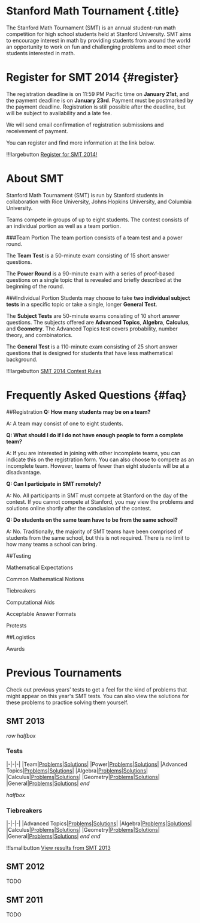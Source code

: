 # Stanford Math Tournament {.title}

The Stanford Math Tournament (SMT) is an annual student-run math competition
for high school students held at Stanford University. SMT aims to encourage
interest in math by providing students from around the world an opportunity to
work on fun and challenging problems and to meet other students interested in
math.

# Register for SMT 2014 {#register}

The registration deadline is on 11:59 PM Pacific time on **January 21st**, and the payment deadline is on **January 23rd**. Payment must be postmarked by the payment deadline. Registration is still possible after the deadline, but will be subject to availability and a late fee.

We will send email confirmation of registration submissions and receivement of payment.

You can register and find more information at the link below.

!!!largebutton [Register for SMT 2014!](http://example.com)

# About SMT

Stanford Math Tournament (SMT) is run by Stanford students in collaboration with Rice University, Johns Hopkins University, and Columbia University.

Teams compete in groups of up to eight students. The contest consists of an individual portion as well as a team portion. 

###Team Portion
The team portion consists of a team test and a power round.

The **Team Test** is a 50-minute exam consisting of 15 short answer questions.

The **Power Round** is a 90-minute exam with a series of proof-based questions on a single topic that is revealed and briefly described at the beginning of the round.

###Individual Portion
Students may choose to take **two individual subject tests** in a specific topic or take a single, longer **General Test**.

The **Subject Tests** are 50-minute exams consisting of 10 short answer questions. The subjects offered are **Advanced Topics**, **Algebra**, **Calculus**, and **Geometry**. The Advanced Topics test covers probability, number theory, and combinatorics.

The **General Test** is a 110-minute exam consisting of 25 short answer questions that is designed for students that have less mathematical background. 

!!!largebutton [SMT 2014 Contest Rules](/smtrules.html)

# Frequently Asked Questions {#faq}

##Registration
**Q: How many students may be on a team?**

A: A team may consist of one to eight students.

**Q: What should I do if I do not have enough people to form a complete team?**

A: If you are interested in joining with other incomplete teams, you can indicate this on the registration form. You can also choose to compete as an incomplete team. However, teams of fewer than eight students will be at a disadvantage.  

**Q: Can I participate in SMT remotely?** 

A: No. All participants in SMT must compete at Stanford on the day of the contest. If you cannot compete at Stanford, you may view the problems and solutions online shortly after the conclusion of the contest.

**Q: Do students on the same team have to be from the same school?**

A: No. Traditionally, the majority of SMT teams have been comprised of students from the same school, but this is not required. There is no limit to how many teams a school can bring.

##Testing

Mathematical Expectations

Common Mathematical Notions

Tiebreakers

Computational Aids

Acceptable Answer Formats

Protests

##Logistics

Awards

# Previous Tournaments

Check out previous years' tests to get a feel for the kind of problems that
might appear on this year's SMT tests. You can also view the solutions for
these problems to practice solving them yourself.

## SMT 2013

$row$
$halfbox$
### Tests

|-|-|-|
|Team|[Problems](/pdfs/smt2013/team-problems.pdf)|[Solutions](/pdfs/smt2013/team-solutions.pdf)|
|Power|[Problems](/pdfs/smt2013/power-problems.pdf)|[Solutions](/pdfs/smt2013/power-solutions.pdf)|
|Advanced Topics|[Problems](/pdfs/smt2013/advanced-problems.pdf)|[Solutions](/pdfs/smt2013/advanced-solutions.pdf)|
|Algebra|[Problems](/pdfs/smt2013/algebra-problems.pdf)|[Solutions](/pdfs/smt2013/algebra-solutions.pdf)|
|Calculus|[Problems](/pdfs/smt2013/calculus-problems.pdf)|[Solutions](/pdfs/smt2013/calculus-solutions.pdf)|
|Geometry|[Problems](/pdfs/smt2013/geometry-problems.pdf)|[Solutions](/pdfs/smt2013/geometry-solutions.pdf)|
|General|[Problems](/pdfs/smt2013/general-problems.pdf)|[Solutions](/pdfs/smt2013/team-solutions.pdf)|
$end$

$halfbox$
### Tiebreakers

|-|-|-|
|Advanced Topics|[Problems](/pdfs/smt2013/advanced-tiebreaker-problems.pdf)|[Solutions](/pdfs/smt2013/advanced-tiebreaker-solutions.pdf)|
|Algebra|[Problems](/pdfs/smt2013/algebra-tiebreaker-problems.pdf)|[Solutions](/pdfs/smt2013/algebra-tiebreaker-solutions.pdf)|
|Calculus|[Problems](/pdfs/smt2013/calculus-tiebreaker-problems.pdf)|[Solutions](/pdfs/smt2013/calculus-tiebreaker-solutions.pdf)|
|Geometry|[Problems](/pdfs/smt2013/geometry-tiebreaker-problems.pdf)|[Solutions](/pdfs/smt2013/geometry-tiebreaker-solutions.pdf)|
|General|[Problems](/pdfs/smt2013/general-tiebreaker-problems.pdf)|[Solutions](/pdfs/smt2013/team-tiebreaker-solutions.pdf)|
$end$
$end$

!!!smallbutton [View results from SMT 2013](/smt2013results.html)

## SMT 2012

TODO

## SMT 2011

TODO
